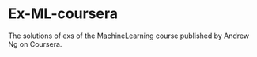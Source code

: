 # Ex-ML-coursera
The solutions of exs of the MachineLearning course published by Andrew Ng on Coursera.
